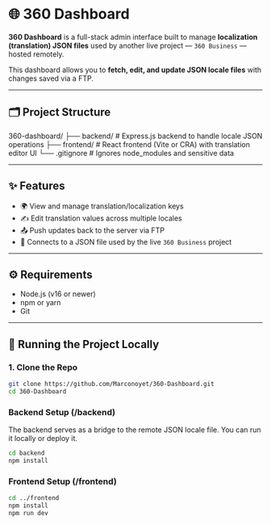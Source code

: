 # 🌐 360 Dashboard

**360 Dashboard** is a full-stack admin interface built to manage **localization (translation) JSON files** used by another live project — `360 Business` — hosted remotely.

This dashboard allows you to **fetch, edit, and update JSON locale files** with changes saved via a FTP.

---

## 🗂️ Project Structure
360-dashboard/
├── backend/ # Express.js backend to handle locale JSON operations
├── frontend/ # React frontend (Vite or CRA) with translation editor UI
└── .gitignore # Ignores node_modules and sensitive data

 
---

## ✨ Features

- 🌍 View and manage translation/localization keys
- ✍️ Edit translation values across multiple locales
- 📤 Push updates back to the server via FTP
- 📁 Connects to a JSON file used by the live `360 Business` project

---

## ⚙️ Requirements

- Node.js (v16 or newer)
- npm or yarn
- Git

---

## 🧪 Running the Project Locally

### 1. Clone the Repo

```bash
git clone https://github.com/Marconoyet/360-Dashboard.git
cd 360-Dashboard
```
### Backend Setup (/backend)
The backend serves as a bridge to the remote JSON locale file. You can run it locally or deploy it.

```bash
cd backend
npm install
```

### Frontend Setup (/frontend)
```bash
cd ../frontend
npm install
npm run dev
```
